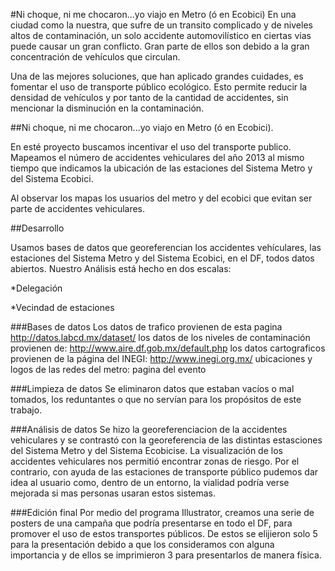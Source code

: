 #Ni choque, ni me chocaron...yo viajo en Metro (ó en Ecobici)
En una ciudad como la nuestra, que sufre de un transito complicado y de niveles altos de contaminación, un solo accidente automovilístico en ciertas vias puede causar un gran conflicto. Gran parte de ellos son debido a la gran concentración de vehículos que circulan. 

Una de las mejores soluciones, que han aplicado grandes cuidades, es fomentar el uso de transporte público ecológico. Esto permite reducir la densidad de vehículos y por tanto de la cantidad de accidentes, sin mencionar la disminución en la contaminación.

##Ni choque, ni me chocaron...yo viajo en Metro (ó en Ecobici).

En esté proyecto buscamos incentivar el uso del transporte publico. Mapeamos el número de accidentes vehiculares del año 2013 al mismo tiempo que indicamos la ubicación de las estaciones del Sistema Metro y del Sistema Ecobici.

Al observar los mapas los usuarios del metro y del ecobici que evitan ser parte de accidentes vehiculares. 

##Desarrollo

Usamos bases de datos que georeferencian los accidentes vehículares, las estaciones del Sistema Metro y del Sistema Ecobici, en el DF, todos datos abiertos. Nuestro Análisis está hecho en dos escalas:

*Delegación

*Vecindad de estaciones

###Bases de datos
Los datos de trafico provienen de esta pagina
http://datos.labcd.mx/dataset/
los datos de los niveles de contaminación provienen de:
http://www.aire.df.gob.mx/default.php
los datos cartograficos provienen de la página del INEGI:
http://www.inegi.org.mx/
ubicaciones y logos de las redes del metro: pagina del evento

###Limpieza de datos
Se eliminaron datos que estaban vacíos o mal tomados, los reduntantes o que no servían para los propósitos de este trabajo. 

###Análisis de datos
Se hizo la georeferenciacion de la accidentes vehiculares y se contrastó con la georeferencia de las distintas estasciones del Sistema Metro y del Sistema Ecobicise. La visualización de los accidentes vehiculares nos permitió encontrar zonas de riesgo. Por el contrario, con ayuda de las estaciones de transporte público pudemos dar idea al usuario como, dentro de un entorno, la vialidad podría verse mejorada si mas personas usaran estos sistemas.

###Edición final
Por medio del programa Illustrator, creamos una serie de posters de una campaña que podría presentarse en todo el DF, para promover el uso de estos transportes públicos. De estos se elijieron solo 5 para la presentación debido a que los consideramos con alguna importancia y de ellos se imprimieron 3 para presentarlos de manera física.
